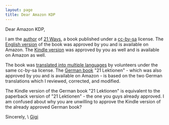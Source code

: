 ```yaml
---
layout: page
title: Dear Amazon KDP
---
```



Dear Amazon KDP,

I am the [author](https://dergigi.com/contact) of [21 Ways](https://21WaysBook.com/), a book published under
a [cc-by-sa](https://creativecommons.org/licenses/by-sa/4.0/) license. The
[English version](https://www.amazon.com/dp/1697526349/) of the book was
approved by you and is available on Amazon. The [Kindle
version](https://www.amazon.com/dp/B083L93MJ7) was approved by you as well and
is available on Amazon as well.

The book was [translated into multiple
languages](https://21WaysBook.com/translations) by volunteers under the same
cc-by-sa license. The [German book](https://www.amazon.de/dp/B085KR54YT/) "21
Lektionen" - which was also approved by you and is available on Amazon - is
based on the two German translations which I reviewed, corrected, and modified.

The Kindle version of the German book "21 Lektionen" is equivalent to the
paperback version of "21 Lektionen" - the one you guys already approved. I am
confused about why you are unwilling to approve the Kindle version of the
already approved German book?

Sincerely, \\
[Gigi](https://dergigi.com/contact)
